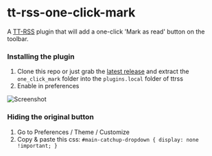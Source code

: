 # tt-rss-one-click-mark

A [TT-RSS](https://tt-rss.org/) plugin that will add a one-click 'Mark as read' button on the toolbar.

### Installing the plugin

1. Clone this repo or just grab the [latest release](https://github.com/nneul/tt-rss-one-click-mark/releases/latest) and extract the `one_click_mark` folder into the `plugins.local` folder of ttrss
2. Enable in preferences

![Screenshot](https://github.com/nneul/tt-rss-one-click-mark/raw/main/screenshots/one-click-catchup.png)

### Hiding the original button

1. Go to Preferences / Theme / Customize
2. Copy & paste this css: `#main-catchup-dropdown { display: none !important; }`